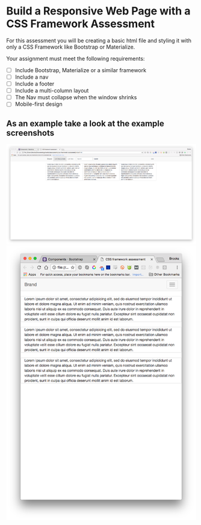 # Build a Responsive Web Page with a CSS Framework Assessment

For this assessment you will be creating a basic html file and styling it with only a CSS Framework like Bootstrap or Materialize.

Your assignment must meet the following requirements:

* [ ] Include Bootstrap, Materialize or a similar framework
* [ ] Include a nav
* [ ] Include a footer
* [ ] Include a multi-column layout
* [ ] The Nav must collapse when the window shrinks
* [ ] Mobile-first design

## As an example take a look at the example screenshots

![Full Screen](demo-full-screen.png)
![Small window](demo-crunched-down.png)

